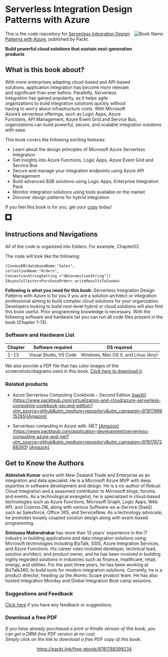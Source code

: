 # Serverless Integration Design Patterns with Azure

<a href="https://www.packtpub.com/virtualization-and-cloud/serverless-integration-design-patterns-azure?utm_source=github&utm_medium=repository&utm_campaign=9781788399234"><img src="https://www.packtpub.com/sites/default/files/B08047_NEW_0.png" alt="Book Name" height="256px" align="right"></a>

This is the code repository for [Serverless Integration Design Patterns with Azure](https://www.packtpub.com/virtualization-and-cloud/serverless-integration-design-patterns-azure?utm_source=github&utm_medium=repository&utm_campaign=9781788399234), published by Packt.

**Build powerful cloud solutions that sustain next-generation products**

## What is this book about?
With more enterprises adapting cloud-based and API-based solutions, application integration has become more relevant and significant than ever before. Parallelly, Serverless Integration has gained popularity, as it helps agile organizations to build integration solutions quickly without having to worry about infrastructure costs. With Microsoft Azure’s serverless offerings, such as Logic Apps, Azure Functions, API Management, Azure Event Grid and Service Bus, organizations can build powerful, secure, and scalable integration solutions with ease.

This book covers the following exciting features: 
* Learn about the design principles of Microsoft Azure Serverless Integration
* Get insights into Azure Functions, Logic Apps, Azure Event Grid and Service Bus
* Secure and manage your integration endpoints using Azure API Management
* Build advanced B2B solutions using Logic Apps, Enterprise Integration Pack
* Monitor integration solutions using tools available on the market
* Discover design patterns for hybrid integration

If you feel this book is for you, get your [copy](https://www.amazon.com/dp/1788399234) today!

<a href="https://www.packtpub.com/?utm_source=github&utm_medium=banner&utm_campaign=GitHubBanner"><img src="https://raw.githubusercontent.com/PacktPublishing/GitHub/master/GitHub.png" 
alt="https://www.packtpub.com/" border="5" /></a>


## Instructions and Navigations
All of the code is organized into folders. For example, Chapter02.

The code will look like the following:
```
[CosmosDB(databaseName:"Sales",
collectionName:"Orders",
ConnectionStringSetting ="dbConnectionString")]
IAsyncCollector<PurchaseOrder> writeResultsToCosmos

```

**Following is what you need for this book:**
Serverless Integration Design Patterns with Azure is for you if you are a solution architect or integration professional aiming to build complex cloud solutions for your organization. Developers looking to build next-level hybrid or cloud solutions will also find this book useful. Prior programming knowledge is necessary.
With the following software and hardware list you can run all code files present in the book (Chapter 1-13).

### Software and Hardware List

| Chapter  | Software required                   | OS required                        |
| -------- | ------------------------------------| -----------------------------------|
| 1-13     | Visual Studio, VS Code              | Windows, Mac OS X, and Linux (Any) |



We also provide a PDF file that has color images of the screenshots/diagrams used in this book. [Click here to download it](http://www.packtpub.com/sites/default/files/downloads/9781788399234_ColorImages.pdf).


### Related products <Other books you may enjoy>
* Azure Serverless Computing Cookbook – Second Edition [[packt]](https://www.packtpub.com/virtualization-and-cloud/azure-serverless-computing-cookbook-second-edition)(https://www.packtpub.com/virtualization-and-cloud/azure-serverless-computing-cookbook-second-edition?utm_source=github&utm_medium=repository&utm_campaign=9781789615265)[[Amazon]](https://www.amazon.com/dp/1789615267)

* Serverless computing in Azure with .NET [[Amazon]](https://www.packtpub.com/virtualization-and-cloud/azure-serverless-computing-cookbook-second-edition)(https://www.packtpub.com/application-development/serverless-computing-azure-and-net?utm_source=github&utm_medium=repository&utm_campaign=9781787288393) [[Amazon]](https://www.amazon.com/dp/1788293770)

## Get to Know the Authors
**Abhishek Kumar** works with New Zealand Trade and Enterprise as an integration and
data specialist. He is a Microsoft Azure MVP with deep expertise in software development
and design. He is a co-author of Robust Cloud Integration and a seasoned contributor to
Microsoft blogs, forums, and events. As a technological evangelist, he is specialized in
cloud-based technologies such as Azure Functions, Microsoft Graph, Logic Apps, Web API,
and Cosmos DB, along with various Software-as-a-Service (SaaS) such as Salesforce, Office
365, and ServiceNow. As a technology advocate, he promotes loosely coupled solution
design along with event-based programming.

**Srinivasa Mahendrakar** has more than 13 years' experience in the IT industry in building applications and data integration solutions using Microsoft technologies including BizTalk, SSIS, Azure Integration Services, and Azure Functions. His career roles included developer, technical lead, solution architect, and product owner, and he has been involved in building highly regarded solutions in industries such as finance, healthcare, retail, energy, and utilities. For the past three years, he has been working at BizTalk360, to build tools for modern integration solutions. Currently, he is a product director, heading up the Atomic Scope product team. He has also hosted Integration Monday and Global Integration Boot camp sessions.



### Suggestions and Feedback
[Click here](https://docs.google.com/forms/d/e/1FAIpQLSdy7dATC6QmEL81FIUuymZ0Wy9vH1jHkvpY57OiMeKGqib_Ow/viewform) if you have any feedback or suggestions.
### Download a free PDF

 <i>If you have already purchased a print or Kindle version of this book, you can get a DRM-free PDF version at no cost.<br>Simply click on the link to download a free PDF copy of this book.</i>
<p align="center"> <a href="https://packt.link/free-ebook/9781788399234">https://packt.link/free-ebook/9781788399234 </a> </p>
